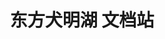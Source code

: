 ---
home: true
icon: home
title: 东方犬明湖 文档站
heroImage: /image/title.png
bgImage: /image/bg.png
bgImageDark: /image/bg_dark.png
heroFullScreen: false
heroText: 东方犬明湖 文档站
tagline: 了解服务器的玩法，以及一切你想知道的问题。
actions:
  - text: 开始💡
    link: ./start/
    type: primary

  - text: 官网
    link: //dogelake.fun

features:
  - title: 篇目分明
    details: 通过七个篇目快速找到你想要的内容。
    icon: list

  - title: 内容详尽
    details: 覆盖犬明湖的方方面面。
    icon: book

  - title: 开源协作
    details: 欢迎各位加入这个小小的项目帮助我们做的更好。
    icon: fab fa-github

copyright: Copyright © 2023-DogeLake
footer: 使用 <a href="https://theme-hope.vuejs.press/zh/" target="_blank">VuePress Theme Hope</a> 主题
---